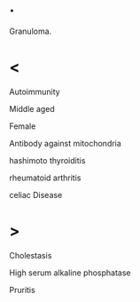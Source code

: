 # .

Granuloma.

# <

Autoimmunity

Middle aged

Female

Antibody against mitochondria

hashimoto thyroiditis

rheumatoid arthritis

celiac Disease

# >

Cholestasis

High serum alkaline phosphatase

Pruritis
